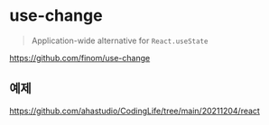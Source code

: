 # use-change

> Application-wide alternative for `React.useState`

<https://github.com/finom/use-change>

## 예제

<https://github.com/ahastudio/CodingLife/tree/main/20211204/react>
